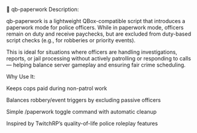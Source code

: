 📁 qb-paperwork
Description:

qb-paperwork is a lightweight QBox-compatible script that introduces a paperwork mode for police officers. While in paperwork mode, officers remain on duty and receive paychecks, but are excluded from duty-based script checks (e.g., for robberies or priority events).

This is ideal for situations where officers are handling investigations, reports, or jail processing without actively patrolling or responding to calls — helping balance server gameplay and ensuring fair crime scheduling.

Why Use It:

Keeps cops paid during non-patrol work

Balances robbery/event triggers by excluding passive officers

Simple /paperwork toggle command with automatic cleanup

Inspired by TwitchRP’s quality-of-life police roleplay features
